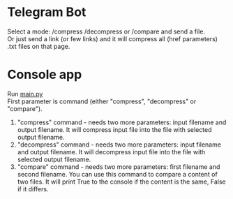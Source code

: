 # Telegram Bot
Select a mode: /compress /decompress or /compare and send a file.<br/>
Or just send a link (or few links) and it will compress all (href parameters) .txt files on that page.
<br/>
# Console app
Run [main.py](./lzw-compressor/main.py)<br />
First parameter is command (either "compress", "decompress" or "compare").<br />
1) "compress" command - needs two more parameters: input filename and output filename. It will compress input file into the file with selected output filename.
2) "decompress" command - needs two more parameters: input filename and output filename. It will decompress input file into the file with selected output filename.
3) "compare" command - needs two more parameters: first filename and second filename. You can use this command to compare a content of two files. It will print True to the console if the content is the same, False if it differs.
